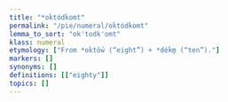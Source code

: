 ```yaml
---
title: "*oḱtódḱomt"
permalink: "/pie/numeral/oḱtódḱomt"
lemma_to_sort: "ok'todk'omt"
klass: numeral
etymology: ["From *oḱtṓw (“eight”) +‎ *déḱm̥ (“ten”)."]
markers: []
synonyms: []
definitions: [["eighty"]]
topics: []
---
```

